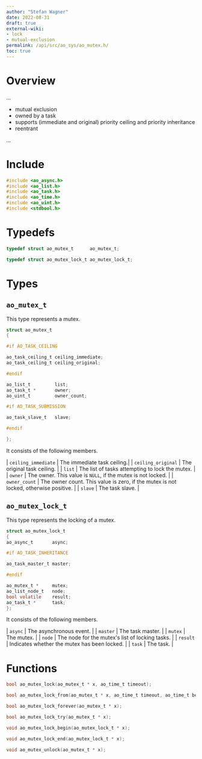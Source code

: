 ```yaml
---
author: "Stefan Wagner"
date: 2022-08-31
draft: true
external-wiki:
- lock
- mutual-exclusion
permalink: /api/src/ao_sys/ao_mutex.h/
toc: true
---
```


# Overview

...

- mutual exclusion
- owned by a task
- supports (immediate and original) priority ceiling and priority inheritance
- reentrant

...

# Include

```c
#include <ao_async.h>
#include <ao_list.h>
#include <ao_task.h>
#include <ao_time.h>
#include <ao_uint.h>
#include <stdbool.h>
```

# Typedefs

```c
typedef struct ao_mutex_t      ao_mutex_t;
```

```c
typedef struct ao_mutex_lock_t ao_mutex_lock_t;
```

# Types

## `ao_mutex_t`

This type represents a mutex.

```c
struct ao_mutex_t
{

#if AO_TASK_CEILING

ao_task_ceiling_t ceiling_immediate;
ao_task_ceiling_t ceiling_original;

#endif

ao_list_t         list;
ao_task_t *       owner;
ao_uint_t         owner_count;

#if AO_TASK_SUBMISSION

ao_task_slave_t   slave;

#endif

};
```

It consists of the following members.

| `ceiling_immediate` | The immediate task ceiling.|
| `ceiling_original` | The original task ceiling. |
| `list` | The list of tasks attempting to lock the mutex. |
| `owner` | The owner. This value is `NULL`, if the mutex is not locked. |
| `owner_count` | The owner count. This value is zero, if the mutex is not locked, otherwise positive. |
| `slave` | The task slave. |

## `ao_mutex_lock_t`

This type represents the locking of a mutex.

```c
struct ao_mutex_lock_t
{
ao_async_t       async;

#if AO_TASK_INHERITANCE

ao_task_master_t master;

#endif

ao_mutex_t *     mutex;
ao_list_node_t   node;
bool volatile    result;
ao_task_t *      task;
};
```

It consists of the following members.

| `async` | The asynchronous event. |
| `master` | The task master. |
| `mutex` | The mutex. |
| `node` | The node for the mutex's list of locking tasks. |
| `result` | Indicates whether the mutex has been locked. |
| `task` | The task. |

# Functions

```c
bool ao_mutex_lock(ao_mutex_t * x, ao_time_t timeout);
```

```c
bool ao_mutex_lock_from(ao_mutex_t * x, ao_time_t timeout, ao_time_t beginning);
```

```c
bool ao_mutex_lock_forever(ao_mutex_t * x);
```

```c
bool ao_mutex_lock_try(ao_mutex_t * x);
```

```c
void ao_mutex_lock_begin(ao_mutex_lock_t * x);
```

```c
void ao_mutex_lock_end(ao_mutex_lock_t * x);
```

```c
void ao_mutex_unlock(ao_mutex_t * x);
```
